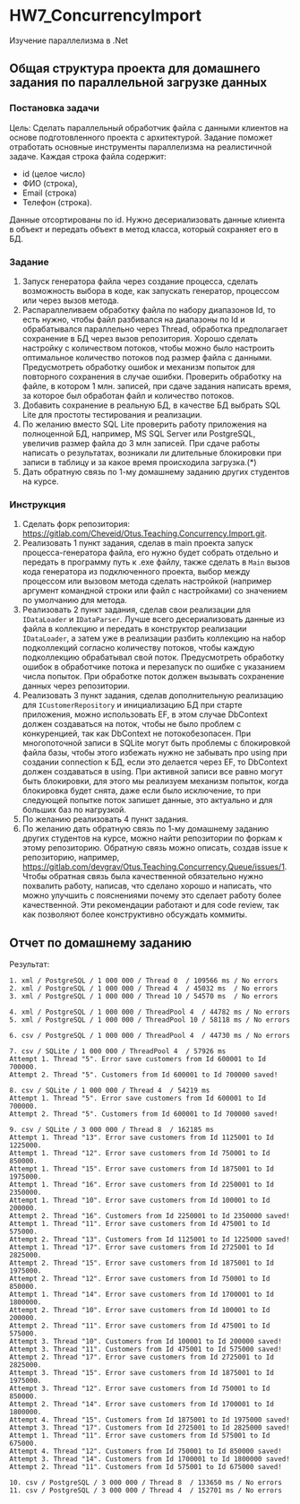 # HW7_ConcurrencyImport
Изучение параллелизма в .Net

## Общая структура проекта для домашнего задания по параллельной загрузке данных

### Постановка задачи

Цель: Сделать параллельный обработчик файла с данными клиентов на основе подготовленного проекта с архитектурой. 
Задание поможет отработать основные инструменты параллелизма на реалистичной задаче.
Каждая строка файла содержит: 
- id (целое число) 
- ФИО (строка), 
- Email (строка) 
- Телефон (строка). 

Данные отсортированы по id. Нужно десериализовать данные клиента в объект и передать объект в метод класса, который сохраняет его в БД.

### Задание
1. Запуск генератора файла через создание процесса, сделать возможность выбора в коде, как запускать генератор, процессом или через вызов метода.
2. Распараллеливаем обработку файла по набору диапазонов Id, то есть нужно, чтобы файл разбивался на диапазоны по Id и обрабатывался параллельно через Thread, обработка предполагает сохранение в БД через вызов репозитория.  Хорошо сделать настройку с количеством потоков, чтобы можно было настроить оптимальное количество потоков под размер файла с данными. Предусмотреть обработку ошибок и механизм попыток для повторного сохранения в случае ошибки. Проверить обработку на файле, в котором 1 млн. записей, при сдаче задания написать время, за которое был обработан файл и количество потоков.
3. Добавить сохранение в реальную БД, в качестве БД выбрать SQL Lite для простоты тестирования и реализации.
4. По желанию вместо SQL Lite проверить работу приложения на полноценной БД, например, MS SQL Server или PostgreSQL, увеличив размер файла до 3 млн записей. При сдаче работы написать о результатах, возникали ли длительные блокировки при записи в таблицу и за какое время происходила загрузка.(*) 
5. Дать обратную связь по 1-му домашнему заданию других студентов на курсе.

### Инструкция
1. Сделать форк репозитория: https://gitlab.com/Cheveid/Otus.Teaching.Concurrency.Import.git.
2. Реализовать 1 пункт задания, сделав в main проекта запуск процесса-генератора файла, его нужно будет собрать отдельно и передать в программу путь к .exe файлу, также сделать в `Main` вызов кода генератора из подключенного проекта, выбор между процессом или вызовом метода сделать настройкой (например аргумент командной строки или файл с настройками) со значением по умолчанию для метода.
3. Реализовать 2 пункт задания, сделав свои реализации для `IDataLoader` и `IDataParser`. Лучше всего десериализовать данные из файла в коллекцию и передать в конструктор реализации `IDataLoader`, а затем уже в реализации разбить коллекцию на набор подколлекций согласно количеству потоков, чтобы каждую подколлекцию обрабатывал свой поток. Предусмотреть обработку ошибок в обработчике потока и перезапуск по ошибке с указанием числа попыток. При обработке поток должен вызывать сохранение данных через репозитории.
4. Реализовать 3 пункт задания, сделав дополнительную реализацию для `ICustomerRepository` и инициализацию БД при старте приложения, можно использовать EF, в этом случае DbContext должен создаваться на поток, чтобы не было проблем с конкуренцией, так как DbContext не потокобезопасен. При многопоточной записи в SQLite могут быть проблемы с блокировкой файла базы, чтобы этого избежать нужно не забывать про using при создании connection к БД, если это делается через EF, то DbContext должен создаваться в using. При активной записи все равно могут быть блокировки, для этого мы реализуем механизм попыток, когда блокировка будет снята, даже если было исключение, то при следующей попытке поток запишет данные, это актуально и для больших баз по нагрузкой. 
5. По желанию реализовать 4 пункт задания.
5. По желанию дать обратную связь по 1-му домашнему заданию других студентов на курсе, можно найти репозитории по форкам к этому репозиторию. Обратную связь можно описать, создав issue к репозиторию, например, 
https://gitlab.com/devgrav/Otus.Teaching.Concurrency.Queue/issues/1. Чтобы обратная связь была качественной обязательно нужно похвалить работу, написав, что сделано хорошо и написать, что можно улучшить с пояснениями почему это сделает работу более качественной. Эти рекомендации работают и для code review, так как позволяют более конструктивно обсуждать коммиты.

## Отчет по домашнему заданию

Результат:   

    1. xml / PostgreSQL / 1 000 000 / Thread 0  / 109566 ms	/ No errors      
    2. xml / PostgreSQL / 1 000 000 / Thread 4  / 45032 ms	/ No errors      
    3. xml / PostgreSQL / 1 000 000 / Thread 10 / 54570 ms	/ No errors      
   
    4. xml / PostgreSQL / 1 000 000 / ThreadPool 4  / 44782 ms / No errors   
    5. xml / PostgreSQL / 1 000 000 / ThreadPool 10 / 58118 ms / No errors   

    6. csv / PostgreSQL / 1 000 000 / ThreadPool 4  / 44730 ms / No errors    

    7. csv / SQLite / 1 000 000 / ThreadPool 4  / 57926 ms    
    Attempt 1. Thread "5". Error save customers from Id 600001 to Id 700000.    
    Attempt 2. Thread "5". Customers from Id 600001 to Id 700000 saved!    
    
    8. csv / SQLite / 1 000 000 / Thread 4  / 54219 ms    
    Attempt 1. Thread "5". Error save customers from Id 600001 to Id 700000.    
    Attempt 2. Thread "5". Customers from Id 600001 to Id 700000 saved!    
    
    9. csv / SQLite / 3 000 000 / Thread 8  / 162185 ms    
    Attempt 1. Thread "13". Error save customers from Id 1125001 to Id 1225000.    
    Attempt 1. Thread "12". Error save customers from Id 750001 to Id 850000.    
    Attempt 1. Thread "15". Error save customers from Id 1875001 to Id 1975000.    
    Attempt 1. Thread "16". Error save customers from Id 2250001 to Id 2350000.    
    Attempt 1. Thread "10". Error save customers from Id 100001 to Id 200000.    
    Attempt 2. Thread "16". Customers from Id 2250001 to Id 2350000 saved!    
    Attempt 1. Thread "11". Error save customers from Id 475001 to Id 575000.    
    Attempt 2. Thread "13". Customers from Id 1125001 to Id 1225000 saved!    
    Attempt 1. Thread "17". Error save customers from Id 2725001 to Id 2825000.    
    Attempt 2. Thread "15". Error save customers from Id 1875001 to Id 1975000.    
    Attempt 2. Thread "12". Error save customers from Id 750001 to Id 850000.    
    Attempt 1. Thread "14". Error save customers from Id 1700001 to Id 1800000.    
    Attempt 2. Thread "10". Error save customers from Id 100001 to Id 200000.    
    Attempt 2. Thread "11". Error save customers from Id 475001 to Id 575000.    
    Attempt 3. Thread "10". Customers from Id 100001 to Id 200000 saved!    
    Attempt 3. Thread "11". Customers from Id 475001 to Id 575000 saved!    
    Attempt 2. Thread "17". Error save customers from Id 2725001 to Id 2825000.    
    Attempt 3. Thread "15". Error save customers from Id 1875001 to Id 1975000.    
    Attempt 3. Thread "12". Error save customers from Id 750001 to Id 850000.    
    Attempt 2. Thread "14". Error save customers from Id 1700001 to Id 1800000.    
    Attempt 4. Thread "15". Customers from Id 1875001 to Id 1975000 saved!    
    Attempt 3. Thread "17". Customers from Id 2725001 to Id 2825000 saved!    
    Attempt 1. Thread "11". Error save customers from Id 575001 to Id 675000.    
    Attempt 4. Thread "12". Customers from Id 750001 to Id 850000 saved!    
    Attempt 3. Thread "14". Customers from Id 1700001 to Id 1800000 saved!    
    Attempt 2. Thread "11". Customers from Id 575001 to Id 675000 saved!    
    
    10. csv / PostgreSQL / 3 000 000 / Thread 8  / 133650 ms / No errors    
    11. csv / PostgreSQL / 3 000 000 / Thread 4  / 152701 ms / No errors    
